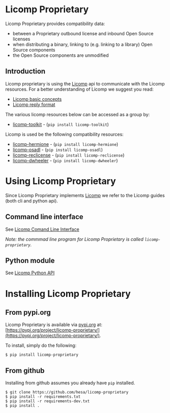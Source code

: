 # Licomp Proprietary

Licomp Proprietary provides compatibility data:

* between a Proprietary outbound license and inbound Open Source licenses
* when distributing a binary, linking to (e.g. linking to a library) Open Source components
* the Open Source components are unmodified

## Introduction 

Licomp proprietary is using the [Licomp](https://github.com/hesa/licomp) api to communicate with the Licomp resources. For a better understanding of Licomp we suggest you read:

* [Licomp basic concepts](https://github.com/hesa/licomp/#licomp-concepts)
* [Licomp reply format](https://github.com/hesa/licomp/blob/main/docs/reply-format.md)

The various licomp resources below can be accessed as a group by:
* [licomp-toolkit](https://github.com/hesa/licomp-toolkit) - (`pip install licomp-toolkit`)

Licomp is used be the following compatibility resources:
* [licomp-hermione](https://github.com/hesa/licomp-hermione) - (`pip install licomp-hermione`)
* [licomp-osadl](https://github.com/hesa/licomp-osadl) - (`pip install licomp-osadl`)
* [licomp-reclicense](https://github.com/hesa/licomp-reclicense) - (`pip install licomp-reclicense`)
* [licomp-dwheeler](https://github.com/hesa/licomp-dwheeler) - (`pip install licomp-dwheeler`)

# Using Licomp Proprietary

Since Licomp Proprietary implements [Licomp](https://github.com/hesa/licomp) we refer to the Licomp guides (both cli and python api).

## Command line interface

See [Licomp Comand Line Interface](https://github.com/hesa/licomp/blob/main/docs/cli-guide.md)

_Note: the commmad line program for Licomp Proprietary is called `licomp-proprietary`._

## Python module

See [Licomp Python API](https://github.com/hesa/licomp/blob/main/docs/python-api.md)

# Installing Licomp Proprietary

## From pypi.org

Licomp Proprietary is available via [pypi.org](https://pypi.org/) at: [https://pypi.org/project/licomp-proprietary/](https://pypi.org/project/licomp-proprietary/).


To install, simply do the following:

```
$ pip install licomp-proprietary
```

## From github

Installing from github assumes you already have `pip` installed.

```
$ git clone https://github.com/hesa/licomp-proprietary
$ pip install -r requirements.txt
$ pip install -r requirements-dev.txt
$ pip install .
```
